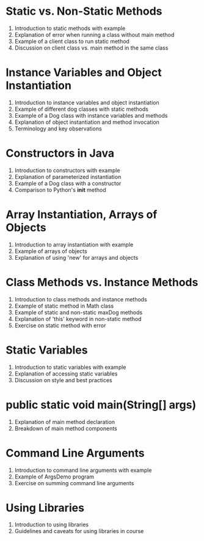 # Static vs. Non-Static Methods
1. Introduction to static methods with example
2. Explanation of error when running a class without main method
3. Example of a client class to run static method
4. Discussion on client class vs. main method in the same class

# Instance Variables and Object Instantiation
1. Introduction to instance variables and object instantiation
2. Example of different dog classes with static methods
3. Example of a Dog class with instance variables and methods
4. Explanation of object instantiation and method invocation
5. Terminology and key observations

# Constructors in Java
1. Introduction to constructors with example
2. Explanation of parameterized instantiation
3. Example of a Dog class with a constructor
4. Comparison to Python's __init__ method

# Array Instantiation, Arrays of Objects
1. Introduction to array instantiation with example
2. Example of arrays of objects
3. Explanation of using 'new' for arrays and objects

# Class Methods vs. Instance Methods
1. Introduction to class methods and instance methods
2. Example of static method in Math class
3. Example of static and non-static maxDog methods
4. Explanation of 'this' keyword in non-static method
5. Exercise on static method with error

# Static Variables
1. Introduction to static variables with example
2. Explanation of accessing static variables
3. Discussion on style and best practices

# public static void main(String[] args)
1. Explanation of main method declaration
2. Breakdown of main method components

# Command Line Arguments
1. Introduction to command line arguments with example
2. Example of ArgsDemo program
3. Exercise on summing command line arguments

# Using Libraries
1. Introduction to using libraries
2. Guidelines and caveats for using libraries in course